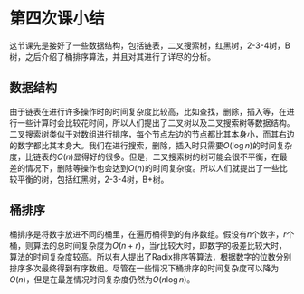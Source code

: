# 第四次课小结

这节课先是接好了一些数据结构，包括链表，二叉搜索树，红黑树，2-3-4树，B树，之后介绍了桶排序算法，并且对其进行了详尽的分析。

## 数据结构

由于链表在进行许多操作时的时间复杂度比较高，比如查找，删除，插入等，在进行一些计算时会比较花时间，所以人们提出了二叉树以及二叉搜索树等数据结构。二叉搜索树类似于对数组进行排序，每个节点左边的节点都比其本身小，而其右边的数字都比其本身大。我们在进行搜索，删除，插入时只需要$O(\log n)$的时间复杂度，比链表的$O(n)$显得好的很多。但是，二叉搜索树的树可能会很不平衡，在最差的情况下，删除等操作也会达到$O(n)$的时间复杂度。所以人们就提出了一些比较平衡的树，包括红黑树，2-3-4树，B+树。

## 桶排序

桶排序是将数字放进不同的桶里，在遍历桶得到的有序数组。假设有$n$个数字，$r$个桶，则算法的总时间复杂度为$O(n+r)$，当$r$比较大时，即数字的极差比较大时，算法的时间复杂度较高。所以有人提出了Radix排序等算法，根据数字的位数分别排序多次最终得到有序数组。尽管在一些情况下桶排序的时间复杂度可以降为$O(n)$，但是在最差情况时间复杂度仍然为$O(n\log n)$。